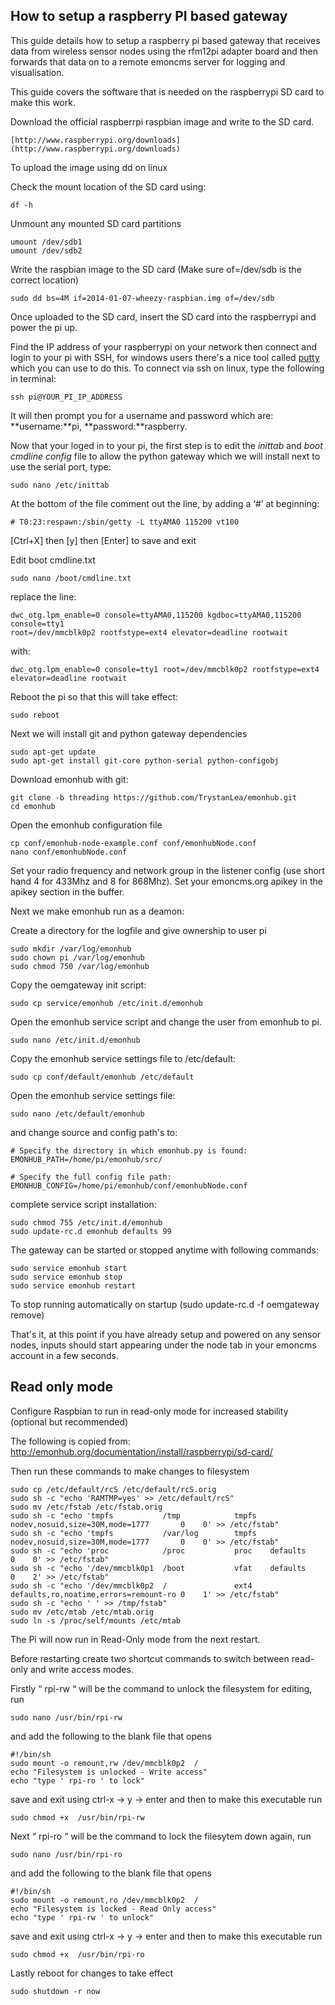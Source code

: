 ## How to setup a raspberry PI based gateway

This guide details how to setup a raspberry pi based gateway that receives data from wireless sensor nodes using the rfm12pi adapter board and then forwards that data on to a remote emoncms server for logging and visualisation.

This guide covers the software that is needed on the raspberrypi SD card to make this work.

Download the official raspberrpi raspbian image and write to the SD card.

    [http://www.raspberrypi.org/downloads](http://www.raspberrypi.org/downloads)
    
To upload the image using dd on linux 

Check the mount location of the SD card using:

    df -h
    
Unmount any mounted SD card partitions
    
    umount /dev/sdb1
    umount /dev/sdb2
    
Write the raspbian image to the SD card (Make sure of=/dev/sdb is the correct location)
    
    sudo dd bs=4M if=2014-01-07-wheezy-raspbian.img of=/dev/sdb

Once uploaded to the SD card, insert the SD card into the raspberrypi and power the pi up.

Find the IP address of your raspberrypi on your network then connect and login to your pi with SSH, for windows users there's a nice tool called [putty](http://www.putty.org/) which you can use to do this. To connect via ssh on linux, type the following in terminal:

    ssh pi@YOUR_PI_IP_ADDRESS

It will then prompt you for a username and password which are: **username:**pi, **password:**raspberry.

Now that your loged in to your pi, the first step is to edit the _inittab_ and _boot cmdline config_ file to allow the python gateway which we will install next to use the serial port, type:

    sudo nano /etc/inittab

At the bottom of the file comment out the line, by adding a ‘#’ at beginning:

    # T0:23:respawn:/sbin/getty -L ttyAMA0 115200 vt100

[Ctrl+X] then [y] then [Enter] to save and exit

Edit boot cmdline.txt

    sudo nano /boot/cmdline.txt

replace the line:

    dwc_otg.lpm_enable=0 console=ttyAMA0,115200 kgdboc=ttyAMA0,115200 console=tty1 
    root=/dev/mmcblk0p2 rootfstype=ext4 elevator=deadline rootwait

with:

    dwc_otg.lpm_enable=0 console=tty1 root=/dev/mmcblk0p2 rootfstype=ext4 elevator=deadline rootwait

Reboot the pi so that this will take effect:

    sudo reboot

Next we will install git and python gateway dependencies

    sudo apt-get update
    sudo apt-get install git-core python-serial python-configobj

Download emonhub with git:

    git clone -b threading https://github.com/TrystanLea/emonhub.git
    cd emonhub

Open the emonhub configuration file

    cp conf/emonhub-node-example.conf conf/emonhubNode.conf
    nano conf/emonhubNode.conf

Set your radio frequency and network group in the listener config (use short hand 4 for 433Mhz and 8 for 868Mhz). Set your emoncms.org apikey in the apikey section in the buffer.

Next we make emonhub run as a deamon:

Create a directory for the logfile and give ownership to user pi

    sudo mkdir /var/log/emonhub
    sudo chown pi /var/log/emonhub
    sudo chmod 750 /var/log/emonhub

Copy the oemgateway init script:

    sudo cp service/emonhub /etc/init.d/emonhub
    
Open the emonhub service script and change the user from emonhub to pi.
    
    sudo nano /etc/init.d/emonhub
    
Copy the emonhub service settings file to /etc/default:
    
    sudo cp conf/default/emonhub /etc/default
    
Open the emonhub service settings file:

    sudo nano /etc/default/emonhub

and change source and config path's to:
    
    # Specify the directory in which emonhub.py is found:
    EMONHUB_PATH=/home/pi/emonhub/src/

    # Specify the full config file path:
    EMONHUB_CONFIG=/home/pi/emonhub/conf/emonhubNode.conf

complete service script installation:
    
    sudo chmod 755 /etc/init.d/emonhub
    sudo update-rc.d emonhub defaults 99

The gateway can be started or stopped anytime with following commands:
    
    sudo service emonhub start
    sudo service emonhub stop
    sudo service emonhub restart

To stop running automatically on startup (sudo update-rc.d -f oemgateway remove)

That's it, at this point if you have already setup and powered on any sensor nodes, inputs should start appearing under the node tab in your emoncms account in a few seconds.

## Read only mode

Configure Raspbian to run in read-only mode for increased stability (optional but recommended)

The following is copied from: 
http://emonhub.org/documentation/install/raspberrypi/sd-card/

Then run these commands to make changes to filesystem

    sudo cp /etc/default/rcS /etc/default/rcS.orig
    sudo sh -c "echo 'RAMTMP=yes' >> /etc/default/rcS"
    sudo mv /etc/fstab /etc/fstab.orig
    sudo sh -c "echo 'tmpfs           /tmp            tmpfs   nodev,nosuid,size=30M,mode=1777       0    0' >> /etc/fstab"
    sudo sh -c "echo 'tmpfs           /var/log        tmpfs   nodev,nosuid,size=30M,mode=1777       0    0' >> /etc/fstab"
    sudo sh -c "echo 'proc            /proc           proc    defaults                              0    0' >> /etc/fstab"
    sudo sh -c "echo '/dev/mmcblk0p1  /boot           vfat    defaults                              0    2' >> /etc/fstab"
    sudo sh -c "echo '/dev/mmcblk0p2  /               ext4    defaults,ro,noatime,errors=remount-ro 0    1' >> /etc/fstab"
    sudo sh -c "echo ' ' >> /tmp/fstab"
    sudo mv /etc/mtab /etc/mtab.orig
    sudo ln -s /proc/self/mounts /etc/mtab
    
The Pi will now run in Read-Only mode from the next restart.

Before restarting create two shortcut commands to switch between read-only and write access modes.

Firstly “ rpi-rw “ will be the command to unlock the filesystem for editing, run

    sudo nano /usr/bin/rpi-rw

and add the following to the blank file that opens

    #!/bin/sh
    sudo mount -o remount,rw /dev/mmcblk0p2  /
    echo "Filesystem is unlocked - Write access"
    echo "type ' rpi-ro ' to lock"

save and exit using ctrl-x -> y -> enter and then to make this executable run

    sudo chmod +x  /usr/bin/rpi-rw

Next “ rpi-ro “ will be the command to lock the filesytem down again, run

    sudo nano /usr/bin/rpi-ro

and add the following to the blank file that opens

    #!/bin/sh
    sudo mount -o remount,ro /dev/mmcblk0p2  /
    echo "Filesystem is locked - Read Only access"
    echo "type ' rpi-rw ' to unlock"

save and exit using ctrl-x -> y -> enter and then to make this executable run

    sudo chmod +x  /usr/bin/rpi-ro

Lastly reboot for changes to take effect

    sudo shutdown -r now
